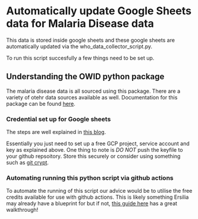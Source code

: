 # Automatically update Google Sheets data for Malaria Disease data

This data is stored inside google sheets and these google sheets are automatically updated via the who_data_collector_script.py. 

To run this script succesfully a few things need to be set up. 

## Understanding the OWID python package
The malaria disease data is all sourced using this package. There are a variety of otehr data sources available as well. Documentation for this package can be found [here](https://pypi.org/project/owid-catalog/0.2.3/).

### Credential set up for Google sheets
The steps are well explained in [this blog](https://medium.com/@jb.ranchana/write-and-append-dataframes-to-google-sheets-in-python-f62479460cf0). 

Essentially you just need to set up a free GCP project, service account and key as explained above. One thing to note is *DO NOT* push the keyfile to your github repsoitory. Store this securely or consider using something such as [git crypt](https://dev.to/heroku/how-to-manage-your-secrets-with-git-crypt-56ih). 

### Automating running this python script via github actions
To automate the running of this script our advice would be to utilise the free credits available for use with github actions. This is likely something Ersilia may already have a blueprint for but if not, [this guide here](https://www.python-engineer.com/posts/run-python-github-actions/) has a great walkthrough!

